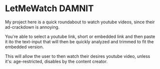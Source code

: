 # LetMeWatch DAMNIT

My project here is a quick roundabout to watch youtube videos, since their ad-crackdown is annoying.

You're able to select a youtube link, short or embedded link and then paste it ito the text-input that will then be quickly analyzed and trimmed to fit the embedded version.

This will allow the user to then watch their desires youtube video, unless it's: age-restricted, disables by the content creator.
